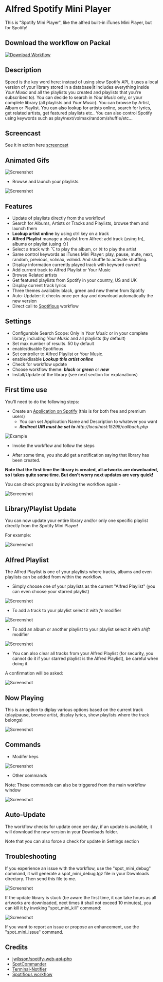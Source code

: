 # Alfred Spotify Mini Player


This is "Spotify Mini Player", like the alfred built-in iTunes Mini Player, but for Spotify!

## Download the workflow on Packal

[![Download Workflow](https://raw.github.com/vdesabou/alfred-spotify-mini-player/master/images/alfred-workflow-icon.png)](http://www.packal.org/workflow/spotify-mini-player)

## Description

Speed is the key word here: instead of using slow Spotify API, it uses a local version of your library stored in a database(it includes everything inside *Your Music* and all the playlists you created and playlists that you're subscribed to). You can decide to search in *Your Music* only, or your complete library (all playlists and *Your Music*). You can browse by Artist, Album or Playlist. You can also lookup for artists online, search for lyrics, get related artists, get featured playlists etc..
You can also control Spotify using keywords such as play/next/volmax/random/shuffle/etc...

## Screencast

See it in action here [screencast](http://quick.as/nmwxcxx0)

## Animated Gifs


![Screenshot](https://i.cloudup.com/LPzN0Syjga.gif)

* Browse and launch your playlists

![Screenshot](https://i.cloudup.com/v5zZ3SKm-U.gif)



## Features

* Update of playlists directly from the workflow!
* Search for Albums, Artists or Tracks and Playlists, browse them and launch them
* **Lookup artist online** by using ctrl key on a track
* **Alfred Playlist** manage a playlist from Alfred: add track (using fn), albums or playlist (using ⇧)
* Select a track with ⌥ to play the album, or ⌘ to play the artist
* Same control keywords as iTunes Mini Player: play, pause, mute, next, random, previous, volmax, volmid. And shuffle to activate shuffling.
* Display information currently played track with keyword *current*
* Add current track to Alfred Playlist or Your Music
* Browse Related artists
* Get featured playlists from Spotify in your country, US and UK
* Display current track lyrics
* Three themes available: black, green and new theme from Spotify
* Auto-Updater: it checks once per day and download automatically the new version
* Direct call to [Spotifious](http://www.alfredforum.com/topic/1644-spotifious-a-natural-spotify-controller-for-alfred) workflow

## Settings

* Configurable Search Scope: Only in *Your Music* or in your complete library, including *Your Music* and all playlists (by default)
* Set max number of results. 50 by default
* enable/disable Spotifious
* Set controller to Alfred Playlist or Your Music. 
* enable/disable ***Lookup this artist online***
* Check for workflow update
* Choose workflow theme: ***black*** or ***green*** or ***new***
* Install/Update of the library (see next section for explanations)

## First time use

You'll need to do the following steps:

* Create an [Application on Spotify](https://developer.spotify.com/my-applications) (this is for both free and premium users)
    * You can set Application Name and Description to whatever you want
    * ***Redirect URI must be set to*** *http://localhost:15298/callback.php*

![Example](http://cl.ly/image/0h2F1z232Q2p/Capture_d%E2%80%99e%CC%81cran_2014-11-04_a%CC%80_11_13_50.png)


* Invoke the workflow and follow the steps

* After some time, you should get a notification saying that library has been created.

**Note that the first time the library is created, all artworks are downloaded, so i takes quite some time. But don't worry next updates are very quick!**

You can check progress by invoking the workflow again:-

![Screenshot](https://i.cloudup.com/NajHMexvb7.png)


## Library/Playlist Update

You can now update your entire library and/or only one specific playlist directly from the Spotify Mini Player!

For example:

![Screenshot](https://i.cloudup.com/QER69TlaZa.png)

## Alfred Playlist

The Alfred Playlist is one of your playlists where tracks, albums and even playlists can be added from within the workflow.

* Simply choose one of your playlists as the current "Alfred Playlist" (you can even choose your starred playlist)

![Screenshot](https://i.cloudup.com/CkEfC9emQI.png)

* To add a track to your playlist select it with *fn* modifier

![Screenshot](https://i.cloudup.com/O9I8lqCvl3.png)

* To add an album or another playlist to your playlist select it with *shift* modifier

![Screenshot](https://i.cloudup.com/I6zvg23d39.png)


* You can also clear all tracks from your Alfred Playlist (for security, you cannot do it if your starred playlist is the Alfred Playlist), be careful when doing it. 

A confirmation will be asked:

![Screenshot](https://i.cloudup.com/y6qlZZaGaK.png)


## Now Playing

This is an option to diplay various options based on the current track (play/pause, browse artist, display lyrics, show playlists where the track belongs)

![Screenshot](https://i.cloudup.com/PZrDLRlLwb.png)

## Commands

* Modifer keys

![Screenshot](https://i.cloudup.com/8TSup8JB2l.png)

* Other commands

Note: These commands can also be triggered from the main workflow window

![Screenshot](https://i.cloudup.com/nGQOVeLbdr.png)


## Auto-Update

The workflow checks for update once per day, if an update is available, it will download the new version in your Downloads folder.

Note that you can also force a check for update in Settings section

## Troubleshooting

If you experience an issue with the workflow, use the "spot_mini_debug" command, it will generate a spot_mini_debug.tgz file in your Downloads directory. Then send this file to me.

![Screenshot](https://i.cloudup.com/rkqaeTehJK.png)

If the update library is stuck (be aware the first time, it can take hours as all artworks are downloaded, next times it shall not exceed 10 minutes), you can kill it by invoking "spot_mini_kill" command:

![Screenshot](https://i.cloudup.com/rusuJc78Wg.png)

If you want to report an issue or propose an enhancement, use the "spot_mini_issue" command.

## Credits

* [jwilsson/spotify-web-api-php](https://github.com/jwilsson/spotify-web-api-php)
* [SpotCommander](https://github.com/olejon/spotcommander)
* [Terminal-Notifier](https://github.com/alloy/terminal-notifier)
* [Spotifious workflow](https://github.com/citelao/Spotify-for-Alfred)




